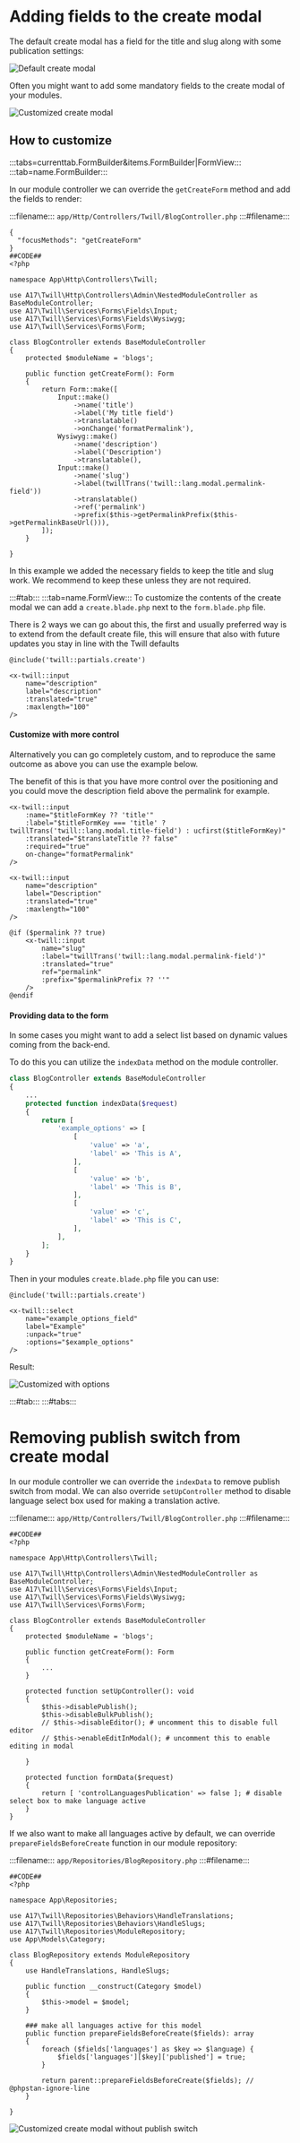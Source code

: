 # Adding fields to the create modal

The default create modal has a field for the title and slug along with some publication settings:

![Default create modal](./assets/default-create-modal.png)

Often you might want to add some mandatory fields to the create modal of your modules.

![Customized create modal](./assets/customized-create-modal.png)

## How to customize

:::tabs=currenttab.FormBuilder&items.FormBuilder|FormView:::
:::tab=name.FormBuilder:::

In our module controller we can override the `getCreateForm` method and add the fields to render:

:::filename:::
`app/Http/Controllers/Twill/BlogController.php`
:::#filename:::

```phptorch
{
  "focusMethods": "getCreateForm"
}
##CODE##
<?php

namespace App\Http\Controllers\Twill;

use A17\Twill\Http\Controllers\Admin\NestedModuleController as BaseModuleController;
use A17\Twill\Services\Forms\Fields\Input;
use A17\Twill\Services\Forms\Fields\Wysiwyg;
use A17\Twill\Services\Forms\Form;

class BlogController extends BaseModuleController
{
    protected $moduleName = 'blogs';

    public function getCreateForm(): Form
    {
        return Form::make([
            Input::make()
                ->name('title')
                ->label('My title field')
                ->translatable()
                ->onChange('formatPermalink'),
            Wysiwyg::make()
                ->name('description')
                ->label('Description')
                ->translatable(),
            Input::make()
                ->name('slug')
                ->label(twillTrans('twill::lang.modal.permalink-field'))
                ->translatable()
                ->ref('permalink')
                ->prefix($this->getPermalinkPrefix($this->getPermalinkBaseUrl())),
        ]);
    }

}
```

In this example we added the necessary fields to keep the title and slug work. We recommend to keep
these unless they are not required.

:::#tab:::
:::tab=name.FormView:::
To customize the contents of the create modal we can add a `create.blade.php` next to the `form.blade.php` file.

There is 2 ways we can go about this, the first and usually preferred way is to extend from the default create file,
this
will ensure that also with future updates you stay in line with the Twill defaults

```blade
@include('twill::partials.create')

<x-twill::input
    name="description"
    label="description"
    :translated="true"
    :maxlength="100"
/>
```

#### Customize with more control

Alternatively you can go completely custom, and to reproduce the same outcome as above you can use the example below.

The benefit of this is that you have more control over the positioning and you could move the description field above
the permalink for example.

```blade
<x-twill::input
    :name="$titleFormKey ?? 'title'"
    :label="$titleFormKey === 'title' ? twillTrans('twill::lang.modal.title-field') : ucfirst($titleFormKey)"
    :translated="$translateTitle ?? false"
    :required="true"
    on-change="formatPermalink"
/>

<x-twill::input
    name="description"
    label="Description"
    :translated="true"
    :maxlength="100"
/>

@if ($permalink ?? true)
    <x-twill::input
        name="slug"
        :label="twillTrans('twill::lang.modal.permalink-field')"
        :translated="true"
        ref="permalink"
        :prefix="$permalinkPrefix ?? ''"
    />
@endif
```

#### Providing data to the form

In some cases you might want to add a select list based on dynamic values coming from the back-end.

To do this you can utilize the `indexData` method on the module controller.

```php
class BlogController extends BaseModuleController
{
    ...
    protected function indexData($request)
    {
        return [
            'example_options' => [
                [
                    'value' => 'a',
                    'label' => 'This is A',
                ],
                [
                    'value' => 'b',
                    'label' => 'This is B',
                ],
                [
                    'value' => 'c',
                    'label' => 'This is C',
                ],
            ],
        ];
    }
}
```

Then in your modules `create.blade.php` file you can use:

```blade
@include('twill::partials.create')

<x-twill::select
    name="example_options_field"
    label="Example"
    :unpack="true"
    :options="$example_options"
/>
```

Result:

![Customized with options](./assets/customized-with-options.png)

:::#tab:::
:::#tabs:::

# Removing publish switch from create modal

In our module controller we can override the `indexData` to remove publish switch from modal. We can also override `setUpController` method to disable language select box used for making a translation active.

:::filename:::
`app/Http/Controllers/Twill/BlogController.php`
:::#filename:::

```phptorch
##CODE##
<?php

namespace App\Http\Controllers\Twill;

use A17\Twill\Http\Controllers\Admin\NestedModuleController as BaseModuleController;
use A17\Twill\Services\Forms\Fields\Input;
use A17\Twill\Services\Forms\Fields\Wysiwyg;
use A17\Twill\Services\Forms\Form;

class BlogController extends BaseModuleController
{
    protected $moduleName = 'blogs';

    public function getCreateForm(): Form
    {
        ...
    }

    protected function setUpController(): void
    {
        $this->disablePublish();
        $this->disableBulkPublish();
        // $this->disableEditor(); # uncomment this to disable full editor
        // $this->enableEditInModal(); # uncomment this to enable editing in modal

    }

    protected function formData($request) 
    { 
        return [ 'controlLanguagesPublication' => false ]; # disable select box to make language active
    }
}
```

If we also want to make all languages active by default, we can override `prepareFieldsBeforeCreate` function in our module repository:

:::filename:::
`app/Repositories/BlogRepository.php`
:::#filename:::

```phptorch
##CODE##
<?php

namespace App\Repositories;

use A17\Twill\Repositories\Behaviors\HandleTranslations;
use A17\Twill\Repositories\Behaviors\HandleSlugs;
use A17\Twill\Repositories\ModuleRepository;
use App\Models\Category;

class BlogRepository extends ModuleRepository
{
    use HandleTranslations, HandleSlugs;

    public function __construct(Category $model)
    {
        $this->model = $model;
    }

    ### make all languages active for this model
    public function prepareFieldsBeforeCreate($fields): array
    {
        foreach ($fields['languages'] as $key => $language) {
            $fields['languages'][$key]['published'] = true;
        }

        return parent::prepareFieldsBeforeCreate($fields); // @phpstan-ignore-line
    }

}
```

![Customized create modal without publish switch](./assets/customized-without-publish-switch.png)
